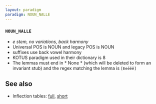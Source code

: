 ```yaml
---
layout: paradigm
paradigm: NOUN_NALLE
---
```

### ` NOUN_NALLE `

* _e stem, no variations, back harmony_
* Universal POS is NOUN and legacy POS is NOUN
* suffixes use back vowel harmony
* KOTUS paradigm used in their dictionary is 8
* The lemmas must end in * None * (which will be deleted to form an invariant stub) and the regex matching the lemma is ` [Eeëěĕ] `

## See also

* Inflection tables: [full](gen/N/nalle.html), [short](gen/N/nalle_wikt.html)

